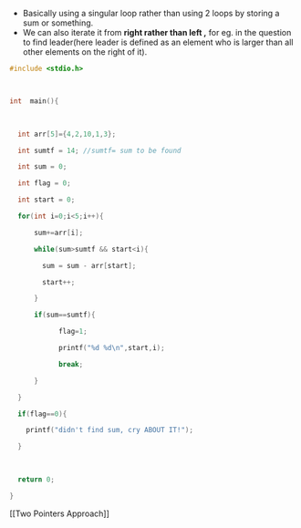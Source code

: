 - Basically using a singular loop rather than using 2 loops by storing a sum or something.
- We can also iterate it from **right rather than left ,** for eg. in the question to find leader(here leader is defined as an element who is larger than all other elements on the right of it).
```c
#include <stdio.h>



int  main(){

  

  int arr[5]={4,2,10,1,3};

  int sumtf = 14; //sumtf= sum to be found

  int sum = 0;

  int flag = 0;

  int start = 0;

  for(int i=0;i<5;i++){

      sum+=arr[i];

      while(sum>sumtf && start<i){

        sum = sum - arr[start];

        start++;

      }

      if(sum==sumtf){

            flag=1;

            printf("%d %d\n",start,i);

            break;

      }

  }

  if(flag==0){

    printf("didn't find sum, cry ABOUT IT!");

  }

  

  return 0;

}
```

[[Two Pointers Approach]]

